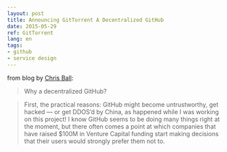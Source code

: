 ```yaml
---
layout: post
title: Announcing GitTorrent A Decentralized GitHub
date: 2015-05-29
ref: GitTorrent
lang: en
tags:
- github
- service design
---
```



from blog by [Chris Ball](http://blog.printf.net/articles/2015/05/29/announcing-gittorrent-a-decentralized-github/):

> Why a decentralized GitHub?

> First, the practical reasons: GitHub might become untrustworthy, get hacked — or get DDOS’d by China, as happened while I was working on this project! I know GitHub seems to be doing many things right at the moment, but there often comes a point at which companies that have raised $100M in Venture Capital funding start making decisions that their users would strongly prefer them not to.
